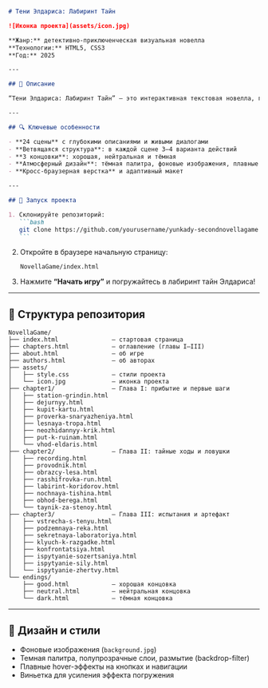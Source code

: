 ````markdown
# Тени Элдариса: Лабиринт Тайн

![Иконка проекта](assets/icon.jpg)

**Жанр:** детективно-приключенческая визуальная новелла  
**Технологии:** HTML5, CSS3
**Год:** 2025

---

## 📜 Описание

“Тени Элдариса: Лабиринт Тайн” — это интерактивная текстовая новелла, где археолог Инга Карлова и расследователь Артем Соколов отправляются в заброшенный город Элдарис в поисках легендарного артефакта Эгиды. Погрузитесь в атмосферу полуразрушенных станций, мрачных коридоров и мистических испытаний — каждое решение игрока меняет ход сюжета и ведёт к одной из трёх финальных развязок.

---

## 🔍 Ключевые особенности

- **24 сцены** с глубокими описаниями и живыми диалогами
- **Ветвящаяся структура**: в каждой сцене 3–4 варианта действий
- **3 концовки**: хорошая, нейтральная и тёмная
- **Атмосферный дизайн**: тёмная палитра, фоновые изображения, плавные hover-эффекты
- **Кросс-браузерная верстка** и адаптивный макет

---

## 🚀 Запуск проекта

1. Склонируйте репозиторий:
   ```bash
   git clone https://github.com/yourusername/yunkady-secondnovellagame.git
   ```
````

2. Откройте в браузере начальную страницу:
   ```text
   NovellaGame/index.html
   ```
3. Нажмите **“Начать игру”** и погружайтесь в лабиринт тайн Элдариса!

---

## 📁 Структура репозитория

```text
NovellaGame/
├── index.html               — стартовая страница
├── chapters.html            — оглавление (главы I–III)
├── about.html               — об игре
├── authors.html             — об авторах
├── assets/
│   ├── style.css            — стили проекта
│   └── icon.jpg             — иконка проекта
├── chapter1/                — Глава I: прибытие и первые шаги
│   ├── station-grindin.html
│   ├── dejurnyy.html
│   ├── kupit-kartu.html
│   ├── proverka-snaryazheniya.html
│   ├── lesnaya-tropa.html
│   ├── neozhidannyy-krik.html
│   ├── put-k-ruinam.html
│   └── vhod-eldaris.html
├── chapter2/                — Глава II: тайные ходы и ловушки
│   ├── recording.html
│   ├── provodnik.html
│   ├── obrazcy-lesa.html
│   ├── rasshifrovka-run.html
│   ├── labirint-koridorov.html
│   ├── nochnaya-tishina.html
│   ├── obhod-berega.html
│   └── taynik-za-stenoy.html
├── chapter3/                — Глава III: испытания и артефакт
│   ├── vstrecha-s-tenyu.html
│   ├── podzemnaya-reka.html
│   ├── sekretnaya-laboratoriya.html
│   ├── klyuch-k-razgadke.html
│   ├── konfrontatsiya.html
│   ├── ispytyanie-sozertsaniya.html
│   ├── ispytyanie-sily.html
│   └── ispytyanie-zhertvy.html
└── endings/
    ├── good.html            — хорошая концовка
    ├── neutral.html         — нейтральная концовка
    └── dark.html            — тёмная концовка
```

---

## 🎨 Дизайн и стили

- Фоновые изображения (`background.jpg`)
- Темная палитра, полупрозрачные слои, размытие (backdrop-filter)
- Плавные hover-эффекты на кнопках и навигации
- Виньетка для усиления эффекта погружения
